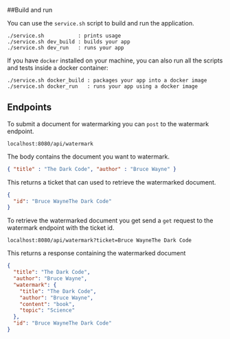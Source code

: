 ##Build and run

You can use the `service.sh` script to build and run the application.

```
./service.sh           : prints usage
./service.sh dev_build : builds your app
./service.sh dev_run   : runs your app
```


If you have `docker` installed on your machine, you can also run all the
scripts and tests inside a docker container:

```
./service.sh docker_build : packages your app into a docker image
./service.sh docker_run   : runs your app using a docker image
```


## Endpoints


To submit a document for watermarking you can `post` to the watermark endpoint.

```
localhost:8080/api/watermark
```

The body contains the document you want to watermark.

```json
{ "title" : "The Dark Code", "author" : "Bruce Wayne" }
```

This returns a ticket that can used to retrieve the watermarked document.

```json
{
  "id": "Bruce WayneThe Dark Code"
}
```

To retrieve the watermarked document you get send a `get` request to the watermark
endpoint with the ticket id.

```
localhost:8080/api/watermark?ticket=Bruce WayneThe Dark Code
```

This returns a response containing the watermarked document

```json
{
  "title": "The Dark Code",
  "author": "Bruce Wayne",
  "watermark": {
    "title": "The Dark Code",
    "author": "Bruce Wayne",
    "content": "book",
    "topic": "Science"
  },
  "id": "Bruce WayneThe Dark Code"
}
```